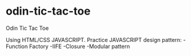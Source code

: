 # odin-tic-tac-toe
Odin Tic Tac Toe

Using HTML/CSS JAVASCRIPT.
Practice JAVASCRIPT design pattern:
-Function Factory
-IIFE
-Closure
-Modular pattern
